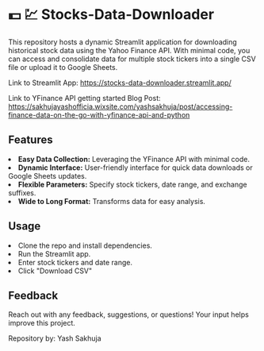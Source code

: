 # 💵 💹 Stocks-Data-Downloader

This repository hosts a dynamic Streamlit application for downloading historical stock data using the Yahoo Finance API. With minimal code, you can access and consolidate data for multiple stock tickers into a single CSV file or upload it to Google Sheets.

Link to Streamlit App: https://stocks-data-downloader.streamlit.app/

Link to YFinance API getting started Blog Post: https://sakhujayashofficia.wixsite.com/yashsakhuja/post/accessing-finance-data-on-the-go-with-yfinance-api-and-python



## Features
<li><b>Easy Data Collection:</b> Leveraging the YFinance API with minimal code.</li>
<li><b>Dynamic Interface:</b> User-friendly interface for quick data downloads or Google Sheets updates.</li>
<li><b>Flexible Parameters:</b> Specify stock tickers, date range, and exchange suffixes.</li>
<li><b>Wide to Long Format:</b> Transforms data for easy analysis.</li>


## Usage
<li> Clone the repo and install dependencies. </li>
<li>Run the Streamlit app.</li>
<li>Enter stock tickers and date range.</li>
<li>Click "Download CSV"


## Feedback
Reach out with any feedback, suggestions, or questions! Your input helps improve this project.


Repository by: Yash Sakhuja
